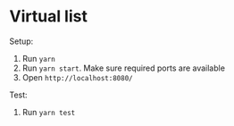 # Virtual list

Setup:

1. Run `yarn`
2. Run `yarn start`. Make sure required ports are available 
3. Open `http://localhost:8080/`

Test:
1. Run `yarn test`